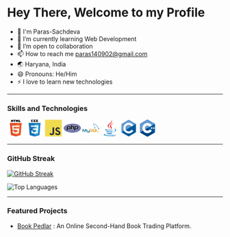# Hey There, Welcome to my Profile
- 👋 I'm Paras-Sachdeva 
- 🌱 I’m currently learning Web Development
- 💞️ I’m open to collaboration
- 📫 How to reach me paras140902@gmail.com
- :earth_asia: Haryana, India
- 😄 Pronouns: He/Him
- ⚡ I love to learn new technologies
---
### Skills and Technologies
[<img src="https://raw.githubusercontent.com/devicons/devicon/master/icons/html5/html5-original-wordmark.svg" width="40" height="40">](https://developer.mozilla.org/en-US/docs/Web/HTML)
[<img src="https://raw.githubusercontent.com/devicons/devicon/master/icons/css3/css3-original-wordmark.svg" width="40" height="40">](https://developer.mozilla.org/en-US/docs/Web/CSS)
[<img src="https://raw.githubusercontent.com/devicons/devicon/master/icons/javascript/javascript-original.svg" width="40" height="40">](https://developer.mozilla.org/en-US/docs/Web/JavaScript)
[<img src="https://raw.githubusercontent.com/devicons/devicon/master/icons/php/php-original.svg" width="40" height="40">](https://www.php.net/)
[<img src="https://raw.githubusercontent.com/devicons/devicon/master/icons/mysql/mysql-original-wordmark.svg" width="40" height="40">](https://www.mysql.com/)
[<img src="https://raw.githubusercontent.com/devicons/devicon/master/icons/java/java-original.svg" width="40" height="40">](https://www.java.com/)
[<img src="https://raw.githubusercontent.com/devicons/devicon/master/icons/c/c-original.svg" width="40" height="40">](https://en.cppreference.com/w/c/language)
[<img src="https://raw.githubusercontent.com/devicons/devicon/master/icons/cplusplus/cplusplus-original.svg" width="40" height="40">](https://en.cppreference.com/w/cpp)

---
### GitHub Streak
[![GitHub Streak](https://github-readme-streak-stats.herokuapp.com/?user=Paras-Sachdeva)](https://github.com/anuraghazra/github-readme-streak-stats)

<!--### Stats
![Your GitHub Stats](https://github-readme-stats.vercel.app/api?username=Paras-Sachdeva&show_icons=true&hide_title=true)-->

![Top Languages](https://github-readme-stats.vercel.app/api/top-langs/?username=Paras-Sachdeva&layout=compact)

---
### Featured Projects
- [Book Pedlar](https://github.com/Paras-Sachdeva/Book-Pedlar) : An Online Second-Hand Book Trading Platform.

<!---
Paras-Sachdeva/Paras-Sachdeva is a ✨ special ✨ repository because its `README.md` (this file) appears on your GitHub profile.
You can click the Preview link to take a look at your changes.
--->

